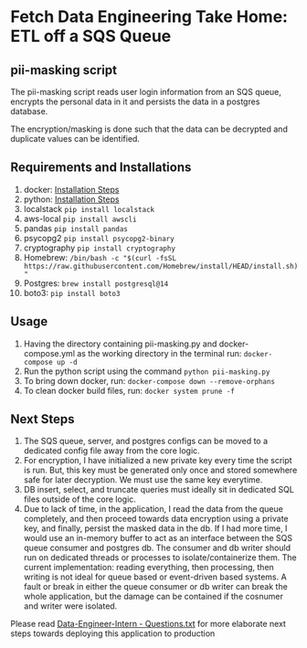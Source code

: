 # Fetch Data Engineering Take Home: ETL off a SQS Queue 


## pii-masking script


The pii-masking script reads user login information from an SQS queue, encrypts the personal data in it and persists the data in a postgres database. 

The encryption/masking is done such that the data can be decrypted and duplicate values can be identified.


## Requirements and Installations


1. docker: [Installation Steps](https://docs.docker.com/get-docker/)
2. python: [Installation Steps](https://docs.python-guide.org/starting/install3/osx/)
3. localstack
    `pip install localstack`
4. aws-local
    `pip install awscli`
5. pandas
    `pip install pandas`
6. psycopg2
    `pip install psycopg2-binary`
7. cryptography
    `pip install cryptography`
8. Homebrew:
    `/bin/bash -c "$(curl -fsSL https://raw.githubusercontent.com/Homebrew/install/HEAD/install.sh)"`
9. Postgres:
    `brew install postgresql@14`
10. boto3:
    `pip install boto3`


## Usage


1. Having the directory containing pii-masking.py and docker-compose.yml as the working directory in the terminal run: 
    `docker-compose up -d`
2. Run the python script using the command
    `python pii-masking.py`
3. To bring down docker, run:
    `docker-compose down --remove-orphans`
4. To clean docker build files, run:
    `docker system prune -f`


## Next Steps


1. The SQS queue, server, and postgres configs can be moved to a dedicated config file away from the core logic.
2. For encryption, I have initialized a new private key every time the script is run. But, this key must be generated only once and stored somewhere safe for later decryption. We must use the same key everytime.
3. DB insert, select, and truncate queries must ideally sit in dedicated SQL files outside of the core logic.
4. Due to lack of time, in the application, I read the data from the queue completely, and then proceed towards data encryption using a private key, and finally, persist the masked data in the db. If I had more time, I would use an in-memory buffer to act as an interface between the SQS queue consumer and postgres db. The consumer and db writer should run on dedicated threads or processes to isolate/containerize them. The current implementation: reading everything, then processing, then writing is not ideal for queue based or event-driven based systems. A fault or break in either the queue consumer or db writer can break the whole application, but the damage can be contained if the cosnumer and writer were isolated.

Please read [Data-Engineer-Intern - Questions.txt](https://github.com/hafeezali/Fetch-Data-Engineer-Intern/blob/main/Data-Engineer-Intern%20-%20Questions.txt) for more elaborate next steps towards deploying this application to production
